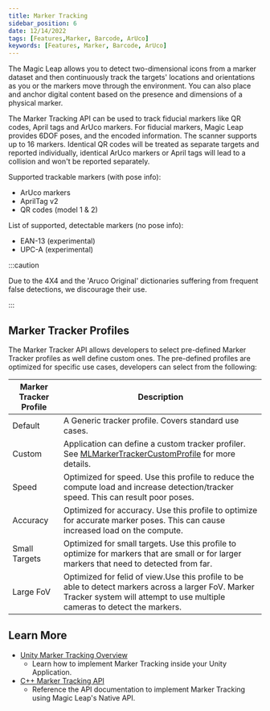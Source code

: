 ```yaml
---
title: Marker Tracking
sidebar_position: 6
date: 12/14/2022
tags: [Features,Marker, Barcode, ArUco]
keywords: [Features, Marker, Barcode, ArUco]
---
```


The Magic Leap allows you to detect two-dimensional icons from a marker dataset and then continuously track the targets' locations and orientations as you or the markers move through the environment. You can also place and anchor digital content based on the presence and dimensions of a physical marker.

The Marker Tracking API can be used to track fiducial markers like QR codes, April tags and ArUco markers. For fiducial markers, Magic Leap provides 6DOF poses, and the encoded information. The scanner supports up to 16 markers. Identical QR codes will be treated as separate targets and reported individually, identical ArUco markers or April tags will lead to a collision and won't be reported separately.

Supported trackable markers (with pose info):

- ArUco markers
- AprilTag v2
- QR codes (model 1 & 2)
  
List of supported, detectable markers (no pose info):

- EAN-13 (experimental)
- UPC-A (experimental)

:::caution

Due to the 4X4 and the 'Aruco Original' dictionaries suffering from frequent false detections, we discourage their use.

:::

## Marker Tracker Profiles

The Marker Tracker API allows developers to select pre-defined Marker Tracker profiles as well define custom ones. The pre-defined  profiles are optimized for specific use cases, developers can select from the following:

|Marker Tracker Profile|Description                               |
|----------------------|------------------------------------------|
|Default| A Generic tracker profile. Covers standard use cases.|
|Custom| Application can define a custom tracker profiler. See [MLMarkerTrackerCustomProfile](/docs/api-ref/api/Modules/group___marker_tracking/struct_m_l_marker_tracker_custom_profile.md) for more details.|
|Speed| Optimized for speed. Use this profile to reduce the compute load and increase detection/tracker speed. This can result poor poses.|
|Accuracy| Optimized for accuracy. Use this profile to optimize for accurate marker poses. This can cause  increased load on the compute.|
|Small Targets| Optimized for small targets. Use this profile to optimize for markers that are small or for larger markers that need to detected from far.|
|Large FoV| Optimized for felid of view.Use this profile to be able to detect markers across a larger FoV. Marker Tracker system will attempt to use multiple cameras to detect the markers.|

## Learn More

- [Unity Marker Tracking Overview](/versioned_docs/version-03-Jan-2023/guides/unity/marker-tracking/marker-tracker-overview.md)
  - Learn how to implement Marker Tracking inside your Unity Application.
- [C++ Marker Tracking API](/docs/api-ref/api/Modules/group___marker_tracking/group___marker_tracking.md)
  - Reference the API documentation to implement Marker Tracking using Magic Leap's Native API.
